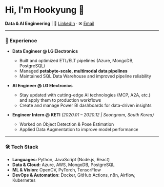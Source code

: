 # Hi, I'm Hookyung 👋 


**Data & AI Engineering**     |   🔗 [LinkedIn](https://www.linkedin.com/in/gnrud099/) · ✉ [Email](mailto:lhookyung@gmail.com)  

---

### 💼 Experience
- **Data Engineer @ LG Electronics**  
  - Built and optimized ETL/ELT pipelines (Azure, MongoDB, PostgreSQL)  
  - Managed **petabyte-scale, multimodal data pipelines** 
  - Maintained SQL Data Warehouse and improved pipeline reliability 

- **AI Engineer @ LG Electronics**  
  - Stay updated with cutting-edge AI technologies (MCP, A2A, etc.) and apply them to production workflows  
  - Create and manage Power BI dashboards for data-driven insights  

- **Engineer Intern @ KETI** *(2020.01 – 2020.12 | Seongnam, South Korea)*  
  - Worked on Object Detection & Pose Estimation  
  - Applied Data Augmentation to improve model performance  
---

### 🛠 Tech Stack
- **Languages:** Python, JavaScript (Node.js, React)  
- **Data & Cloud:** Azure, AWS, MongoDB, PostgreSQL  
- **ML & Vision:** OpenCV, PyTorch, TensorFlow  
- **DevOps & Automation:** Docker, GitHub Actions, n8n, Airflow, Kubernetes  


